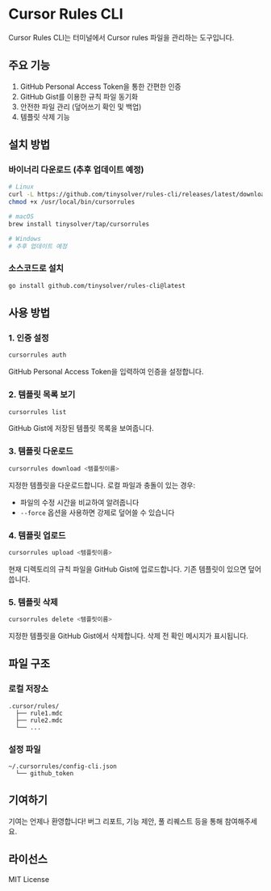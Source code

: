 # Cursor Rules CLI

Cursor Rules CLI는 터미널에서 Cursor rules 파일을 관리하는 도구입니다.

## 주요 기능

1. GitHub Personal Access Token을 통한 간편한 인증
2. GitHub Gist를 이용한 규칙 파일 동기화
3. 안전한 파일 관리 (덮어쓰기 확인 및 백업)
4. 템플릿 삭제 기능

## 설치 방법

### 바이너리 다운로드 (추후 업데이트 예정)
```bash
# Linux
curl -L https://github.com/tinysolver/rules-cli/releases/latest/download/rules-cli-linux-amd64 -o /usr/local/bin/cursorrules
chmod +x /usr/local/bin/cursorrules

# macOS
brew install tinysolver/tap/cursorrules

# Windows
# 추후 업데이트 예정
```

### 소스코드로 설치
```bash
go install github.com/tinysolver/rules-cli@latest
```

## 사용 방법

### 1. 인증 설정

```bash
cursorrules auth
```

GitHub Personal Access Token을 입력하여 인증을 설정합니다.

### 2. 템플릿 목록 보기

```bash
cursorrules list
```

GitHub Gist에 저장된 템플릿 목록을 보여줍니다.

### 3. 템플릿 다운로드

```bash
cursorrules download <템플릿이름>
```

지정한 템플릿을 다운로드합니다. 로컬 파일과 충돌이 있는 경우:
- 파일의 수정 시간을 비교하여 알려줍니다
- `--force` 옵션을 사용하면 강제로 덮어쓸 수 있습니다

### 4. 템플릿 업로드

```bash
cursorrules upload <템플릿이름>
```

현재 디렉토리의 규칙 파일을 GitHub Gist에 업로드합니다. 기존 템플릿이 있으면 덮어씁니다.

### 5. 템플릿 삭제

```bash
cursorrules delete <템플릿이름>
```

지정한 템플릿을 GitHub Gist에서 삭제합니다. 삭제 전 확인 메시지가 표시됩니다.

## 파일 구조

### 로컬 저장소
```
.cursor/rules/
  ├── rule1.mdc
  ├── rule2.mdc
  └── ...
```

### 설정 파일
```
~/.cursorrules/config-cli.json
  └── github_token
```

## 기여하기

기여는 언제나 환영합니다! 버그 리포트, 기능 제안, 풀 리퀘스트 등을 통해 참여해주세요.

## 라이선스

MIT License
